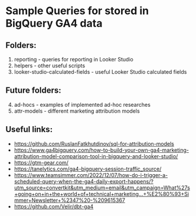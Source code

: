# Sample Queries for stored in BigQuery GA4 data

## Folders: 
1. reporting - queries for reporting in Looker Studio
2. helpers - other useful scripts
3. looker-studio-calculated-fields - useful Looker Studio calculated fields

## Future folders:

4. ad-hocs - examples of implemented ad-hoc researches
5. attr-models - different marketing attribution models


## Useful links:

- https://github.com/RuslanFatkhutdinov/sql-for-attribution-models
- https://www.ga4bigquery.com/how-to-build-your-own-ga4-marketing-attribution-model-comparison-tool-in-bigquery-and-looker-studio/
- https://gtm-gear.com/
- https://tanelytics.com/ga4-bigquery-session-traffic_source/
- https://www.teamsimmer.com/2022/12/07/how-do-i-trigger-a-scheduled-query-when-the-ga4-daily-export-happens/?utm_source=convertkit&utm_medium=email&utm_campaign=What%27s+going+on+in+the+world+of+technical+marketing...+%E2%80%93+Simmer+Newsletter+%2347%20-%209615367
- https://github.com/Velir/dbt-ga4
